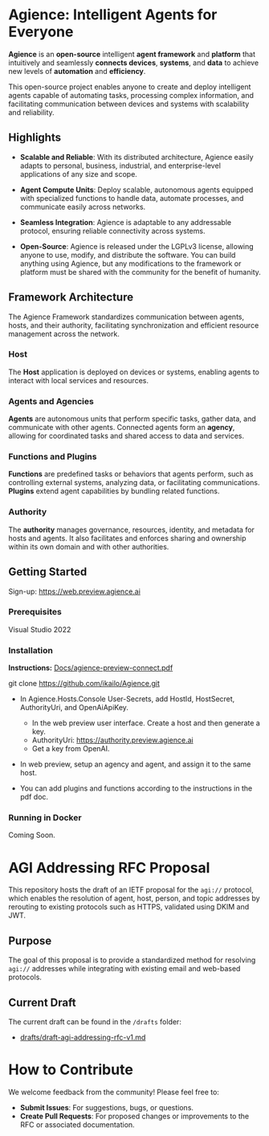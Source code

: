 # Agience: Intelligent Agents for Everyone

**Agience** is an **open-source** intelligent **agent framework** and **platform** that intuitively and seamlessly **connects devices**, **systems**, and **data** to achieve new levels of **automation** and **efficiency**.

This open-source project enables anyone to create and deploy intelligent agents capable of automating tasks, processing complex information, and facilitating communication between devices and systems with scalability and reliability.

## Highlights

- **Scalable and Reliable**: With its distributed architecture, Agience easily adapts to personal, business, industrial, and enterprise-level applications of any size and scope.

- **Agent Compute Units**: Deploy scalable, autonomous agents equipped with specialized functions to handle data, automate processes, and communicate easily across networks.
 
- **Seamless Integration**: Agience is adaptable to any addressable protocol, ensuring reliable connectivity across systems.
 
- **Open-Source**: Agience is released under the LGPLv3 license, allowing anyone to use, modify, and distribute the software. You can build anything using Agience, but any modifications to the framework or platform must be shared with the community for the benefit of humanity.

## Framework Architecture

The Agience Framework standardizes communication between agents, hosts, and their authority, facilitating synchronization and efficient resource management across the network.

### Host
The **Host** application is deployed on devices or systems, enabling agents to interact with local services and resources.

### Agents and Agencies
**Agents** are autonomous units that perform specific tasks, gather data, and communicate with other agents. Connected agents form an **agency**, allowing for coordinated tasks and shared access to data and services.

### Functions and Plugins
**Functions** are predefined tasks or behaviors that agents perform, such as controlling external systems, analyzing data, or facilitating communications. **Plugins** extend agent capabilities by bundling related functions.

### Authority
The **authority** manages governance, resources, identity, and metadata for hosts and agents. It also facilitates and enforces sharing and ownership within its own domain and with other authorities.

## Getting Started

Sign-up: https://web.preview.agience.ai

### Prerequisites

Visual Studio 2022

### Installation

**Instructions:** [Docs/agience-preview-connect.pdf](Docs/agience-preview-connect.pdf)

git clone https://github.com/ikailo/Agience.git

- In Agience.Hosts.Console User-Secrets, add HostId, HostSecret, AuthorityUri, and OpenAiApiKey.
	- In the web preview user interface. Create a host and then generate a key.
	- AuthorityUri: https://authority.preview.agience.ai
	- Get a key from OpenAI.

- In web preview, setup an agency and agent, and assign it to the same host.
- You can add plugins and functions according to the instructions in the pdf doc.

### Running in Docker

Coming Soon.

# AGI Addressing RFC Proposal

This repository hosts the draft of an IETF proposal for the `agi://` protocol, which enables the resolution of agent, host, person, and topic addresses by rerouting to existing protocols such as HTTPS, validated using DKIM and JWT.

## Purpose

The goal of this proposal is to provide a standardized method for resolving `agi://` addresses while integrating with existing email and web-based protocols.

## Current Draft

The current draft can be found in the `/drafts` folder:  
- [drafts/draft-agi-addressing-rfc-v1.md](drafts/draft-agi-addressing-rfc-v1.md)

# How to Contribute

We welcome feedback from the community! Please feel free to:

- **Submit Issues**: For suggestions, bugs, or questions.
- **Create Pull Requests**: For proposed changes or improvements to the RFC or associated documentation.